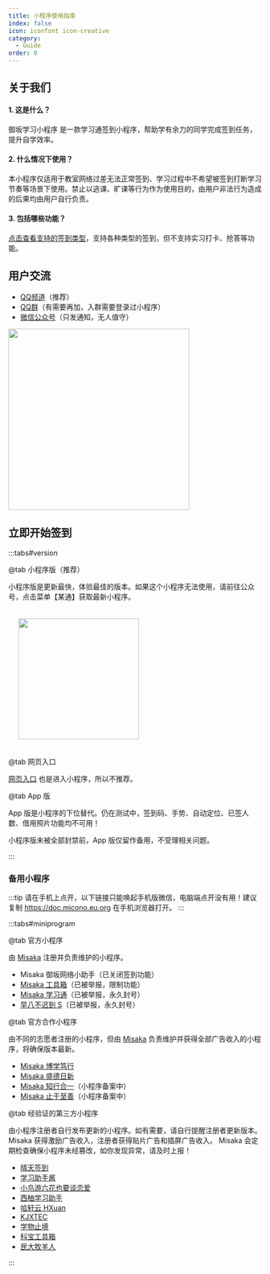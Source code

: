 ```yaml
---
title: 小程序使用指南
index: false
icon: iconfont icon-creative
category:
  - Guide
order: 0
---
```


## 关于我们

#### 1. 这是什么？

御坂学习小程序 是一款学习通签到小程序，帮助学有余力的同学完成签到任务，提升自学效率。

#### 2. 什么情况下使用？

本小程序仅适用于教室网络过差无法正常签到、学习过程中不希望被签到打断学习节奏等场景下使用。禁止以逃课、旷课等行为作为使用目的，由用户非法行为造成的后果均由用户自行负责。

#### 3. 包括哪些功能？

[点击查看支持的签到类型](./type.md)，支持各种类型的签到，但不支持实习打卡、抢答等功能。

## 用户交流

+ [QQ频道](https://pd.qq.com/s/f1mli0e35)（推荐）
+ [QQ群](https://qm.qq.com/q/24Qzm6avhS)（有需要再加，入群需要登录过小程序）
+ [微信公众号](http://weixin.qq.com/r/mp/cxFrc67E2-OkreoQ90Rh)（只发通知，无人值守）

<img src="https://cdn.micono.eu.org/image/公众号/公众号卡片-白色.png" style="width: min(75vw, 360px)" />

## 立即开始签到

:::tabs#version

@tab 小程序版（推荐）

小程序版是更新最快，体验最佳的版本。如果这个小程序无法使用，请前往公众号，点击菜单【某通】获取最新小程序。

<img src="https://cdn.micono.eu.org/image/小程序码/签到小程序.png" style="width: min(50vw, 240px); margin: 20px" />

@tab 网页入口

[网页入口](https://cx.micono.eu.org) 也是进入小程序，所以不推荐。

@tab App 版

App 版是小程序的下位替代。仍在测试中，签到码、手势、自动定位、已签人数、借用照片功能均不可用！

小程序版未被全部封禁前，App 版仅留作备用，不受理相关问题。

<ClientOnly>
    <GitHubRelease />
</ClientOnly>

:::

### 备用小程序

:::tip
请在手机上点开，以下链接只能唤起手机版微信，电脑端点开没有用！建议复制 https://doc.micono.eu.org 在手机浏览器打开。
:::

:::tabs#miniprogram

@tab 官方小程序

由 [Misaka](https://github.com/Misaka-1314) 注册并负责维护的小程序。

+ Misaka 御坂网络小助手（已关闭签到功能）
+ [Misaka 工具箱](weixin://dl/business/?appid=wxb42fe32e6e071916&path=pages/share/share&query=path%3D%2Fpackages%2Fsign-package%2Fpages%2Fhome%2Fhome%26appid%3Dwx0ba7981861be3afc)（已被举报，限制功能）
+ [Misaka 学习通](weixin://dl/business/?appid=wxb42fe32e6e071916&path=pages/share/share&query=path%3D%2Fpackages%2Fsign-package%2Fpages%2Fhome%2Fhome%26appid%3Dwxefe36d85978840fa)（已被举报，永久封号）
+ [早八不迟到 S](weixin://dl/business/?appid=wxb42fe32e6e071916&path=pages/share/share&query=path%3D%2Fpackages%2Fsign-package%2Fpages%2Fhome%2Fhome%26appid%3Dwx39fef30273f9b8c0)（已被举报，永久封号）

@tab 官方合作小程序

由不同的志愿者注册的小程序，但由 [Misaka](https://github.com/Misaka-1314) 负责维护并获得全部广告收入的小程序，将确保版本最新。

+ [Misaka 博学笃行](weixin://dl/business/?appid=wxb42fe32e6e071916&path=pages/share/share&query=path%3D%2Fpackages%2Fsign-package%2Fpages%2Fhome%2Fhome%26appid%3Dwx41e4a5f024aed629)
+ [Misaka 盛德日新](weixin://dl/business/?appid=wxb42fe32e6e071916&path=pages/share/share&query=path%3D%2Fpackages%2Fsign-package%2Fpages%2Fhome%2Fhome%26appid%3Dwxcc1c7f35ffe42a48)
+ [Misaka 知行合一](#)（小程序备案中）
+ [Misaka 止于至善](#)（小程序备案中）

@tab 经验证的第三方小程序

由小程序注册者自行发布更新的小程序。如有需要，请自行提醒注册者更新版本。
Misaka 获得激励广告收入，注册者获得贴片广告和插屏广告收入。
Misaka 会定期检查确保小程序未经篡改，如你发现异常，请及时上报！

+ [晴天签到](weixin://dl/business/?appid=wxb42fe32e6e071916&path=pages/share/share&query=path%3D%2Fpackages%2Fsign-package%2Fpages%2Fhome%2Fhome%26appid%3Dwxace4e284835838c1)
+ [学习助手酱](weixin://dl/business/?appid=wxb42fe32e6e071916&path=pages/share/share&query=path%3D%2Fpackages%2Fsign-package%2Fpages%2Fhome%2Fhome%26appid%3Dwx46fbf2939d39da36)
+ [小鸟游六花也要谈恋爱](weixin://dl/business/?appid=wxb42fe32e6e071916&path=pages/share/share&query=path%3D%2Fpackages%2Fsign-package%2Fpages%2Fhome%2Fhome%26appid%3Dwx04a5dc776b4461db)
+ [西柚学习助手](weixin://dl/business/?appid=wxb42fe32e6e071916&path=pages/share/share&query=path%3D%2Fpackages%2Fsign-package%2Fpages%2Fhome%2Fhome%26appid%3Dwxb76f7f625b599619)
+ [哈轩云 HXuan](weixin://dl/business/?appid=wxb42fe32e6e071916&path=pages/share/share&query=path%3D%2Fpackages%2Fsign-package%2Fpages%2Fhome%2Fhome%26appid%3Dwx0beeef707e618f43)
+ [KJXTEC](weixin://dl/business/?appid=wxb42fe32e6e071916&path=pages/share/share&query=path%3D%2Fpackages%2Fsign-package%2Fpages%2Fhome%2Fhome%26appid%3Dwxb70e8cfee5b42ac7)
+ [学物止境](weixin://dl/business/?appid=wxb42fe32e6e071916&path=pages/share/share&query=path%3D%2Fpackages%2Fsign-package%2Fpages%2Fhome%2Fhome%26appid%3Dwx59679dc85a3d70a8)
+ [科宝工具箱](weixin://dl/business/?appid=wxb42fe32e6e071916&path=pages/share/share&query=path%3D%2Fpackages%2Fsign-package%2Fpages%2Fhome%2Fhome%26appid%3Dwx6a561c49a7163312)
+ [民大牧羊人](weixin://dl/business/?appid=wxb42fe32e6e071916&path=pages/share/share&query=path%3D%2Fpackages%2Fsign-package%2Fpages%2Fhome%2Fhome%26appid%3Dwx939bc528b81729a0)

:::